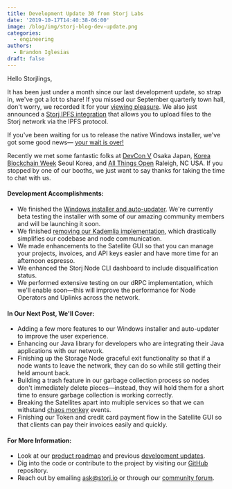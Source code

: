 ```yaml
---
title: Development Update 30 from Storj Labs
date: '2019-10-17T14:40:38-06:00'
image: /blog/img/storj-blog-dev-update.png
categories:
  - engineering
authors:
  - Brandon Iglesias
draft: false
---
```

Hello Storjlings, 

It has been just under a month since our last development update, so strap in, we've got a lot to share! If you missed our September quarterly town hall, don't worry, we recorded it for your [viewing pleasure](https://www.youtube.com/watch?v=uvLsE9OogS8&t=2116s). We also just announced a [Storj IPFS integration](http://storjipfs.com) that allows you to upload files to the Storj network via the IPFS protocol.

If you've been waiting for us to release the native Windows installer, we've got some good news— [your wait is over!](https://storj.io/blog/2019/10/storage-nodes-are-now-supported-on-windows-home/) 

Recently we met some fantastic folks at [DevCon V](https://devcon.org/) Osaka Japan, [Korea Blockchain Week](https://koreablockchainweek.com/) Seoul Korea, and [All Things Open](https://allthingsopen.org/) Raleigh, NC USA. If you stopped by one of our booths, we just want to say thanks for taking the time to chat with us.

#### Development Accomplishments:

* We finished the [Windows installer and auto-updater](https://storj.io/blog/2019/10/storage-nodes-are-now-supported-on-windows-home/). We're currently beta testing the installer with some of our amazing community members and will be launching it soon. 
* We finished [removing our Kademlia implementation](https://forum.storj.io/t/design-draft-removing-kademlia/1038), which drastically simplifies our codebase and node communication.  
* We made enhancements to the Satellite GUI so that you can manage your projects, invoices, and API keys easier and have more time for an afternoon espresso.  
* We enhanced the Storj Node CLI dashboard to include disqualification status.  
* We performed extensive testing on our dRPC implementation, which we'll enable soon—this will improve the performance for Node Operators and Uplinks across the network.  

#### In Our Next Post, We'll Cover:

* Adding a few more features to our Windows installer and auto-updater to improve the user experience. 
* Enhancing our Java library for developers who are integrating their Java applications with our network.  
* Finishing up the Storage Node graceful exit functionality so that if a node wants to leave the network, they can do so while still getting their held amount back.  
* Building a trash feature in our garbage collection process so nodes don't immediately delete pieces—instead, they will hold them for a short time to ensure garbage collection is working correctly. 
* Breaking the Satellites apart into multiple services so that we can withstand [chaos monkey](https://github.com/Netflix/chaosmonkey) events. 
* Finishing our Token and credit card payment flow in the Satellite GUI so that clients can pay their invoices easily and quickly.  

#### For More Information: 

* Look at our [product roadmap](https://storjlabs.aha.io/published/01ee405b4bd8d14208c5256d70d73a38?page=1) and previous [development updates](https://storj.io/blog/2019/09/development-update-29-from-storj-labs/).  
* Dig into the code or contribute to the project by visiting our [GitHub](https://github.com/storj/storj) repository.  
* Reach out by emailing ask@storj.io or through our [community forum](https://forum.storj.io).
